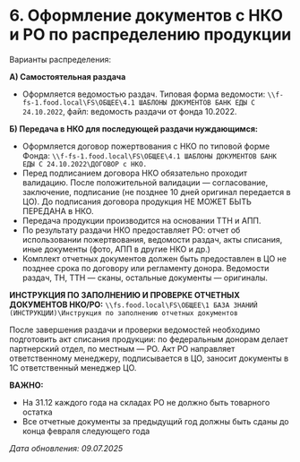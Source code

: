 # 6. Оформление документов с НКО и РО по распределению продукции

Варианты распределения:

**А) Самостоятельная раздача**

- Оформляется ведомостью раздач. Типовая форма ведомости: `\\f-fs-1.food.local\FS\ОБЩЕЕ\4.1 ШАБЛОНЫ ДОКУМЕНТОВ БАНК ЕДЫ С 24.10.2022`, файл: ведомость раздачи от фонда 10.2022.

**Б) Передача в НКО для последующей раздачи нуждающимся:**

- Оформляется договор пожертвования с НКО по типовой форме Фонда: `\\f-fs-1.food.local\FS\ОБЩЕЕ\4.1 ШАБЛОНЫ ДОКУМЕНТОВ БАНК ЕДЫ С 24.10.2022\ДОГОВОР с НКО.`
- Перед подписанием договора НКО обязательно проходит валидацию. После положительной валидации — согласование, заключение, подписание (не позднее 10 дней оригинал передается в ЦО). До подписания договора продукция НЕ МОЖЕТ БЫТЬ ПЕРЕДАНА в НКО.
- Передача продукции производится на основании ТТН и АПП.
- По результату раздачи НКО предоставляет РО: отчет об использовании пожертвования, ведомости раздач, акты списания, иные документы (фото, АПП в другие НКО и др.)
- Комплект отчетных документов должен быть предоставлен в ЦО не позднее срока по договору или регламенту донора. Ведомости раздач, ТН, ТТН — сканы, остальные документы — оригиналы.

**ИНСТРУКЦИЯ ПО ЗАПОЛНЕНИЮ И ПРОВЕРКЕ ОТЧЕТНЫХ ДОКУМЕНТОВ НКО/РО:**
`\\fs.food.local\FS\ОБЩЕЕ\1 БАЗА ЗНАНИЙ (ИНСТРУКЦИИ)\Инструкция по заполнению отчетных документов`

После завершения раздачи и проверки ведомостей необходимо подготовить акт списания продукции: по федеральным донорам делает партнерский отдел, по местным — РО. Акт РО направляет ответственному менеджеру, подписывается в ЦО, заносит документы в 1С ответственный менеджер ЦО.

**ВАЖНО:**
- На 31.12 каждого года на складах РО не должно быть товарного остатка
- Все отчетные документы за предыдущий год должны быть сданы до конца февраля следующего года

*Дата обновления: 09.07.2025* 